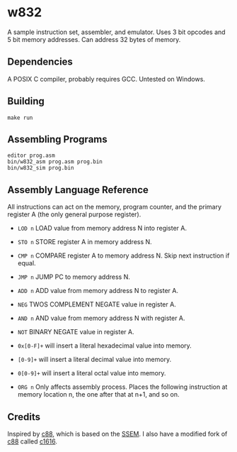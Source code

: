 # w832
A sample instruction set, assembler, and emulator. Uses 3 bit opcodes and 5 bit memory addresses. Can address 32 bytes of memory.

## Dependencies
A POSIX C compiler, probably requires GCC. Untested on Windows.

## Building
```
make run
```

## Assembling Programs
```
editor prog.asm
bin/w832_asm prog.asm prog.bin
bin/w832_sim prog.bin
```

## Assembly Language Reference
All instructions can act on the memory, program counter, and the primary register A (the only general purpose register).

* `LOD n` LOAD value from memory address N into register A.
* `STO n` STORE register A in memory address N.
* `CMP n` COMPARE register A to memory address N. Skip next instruction if equal.
* `JMP n` JUMP PC to memory address N.
* `ADD n` ADD value from memory address N to register A.
* `NEG`   TWOS COMPLEMENT NEGATE value in register A.
* `AND n` AND value from memory address N with register A.
* `NOT`   BINARY NEGATE value in register A.

* `0x[0-F]+` will insert a literal hexadecimal value into memory.
* `[0-9]+` will insert a literal decimal value into memory.
* `0[0-9]+` will insert a literal octal value into memory.

* `ORG n` Only affects assembly process. Places the following
  instruction at memory location n, the one after that at n+1, and so on.
  
## 

## Credits
Inspired by [c88](https://github.com/aquila12/c88-js), which is based on the [SSEM](https://en.wikipedia.org/wiki/Manchester_Small-Scale_Experimental_Machine). I also have a modified fork of [c88](https://github.com/aquila12/c88-js) called [c1616](https://github.com/wastevensv/c1616-js).
